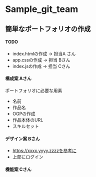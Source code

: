 # Sample_git_team

## 簡単なポートフォリオの作成
#### TODO

* index.htmlの作成 -> 担当A さん
* app.cssの作成 -> 担当 Bさん
* index.jsの作成 -> 担当 Cさん

#### 構成案 Aさん
ポートフォリオに必要な用素
- 名前
- 作品名
- OGPの作成
- 作品本体のURL
- スキルセット

#### デザイン案 Bさん
* https://xxxx.yyyy.zzzzを参考に
* 上部にログイン

#### 機能案 Cさん